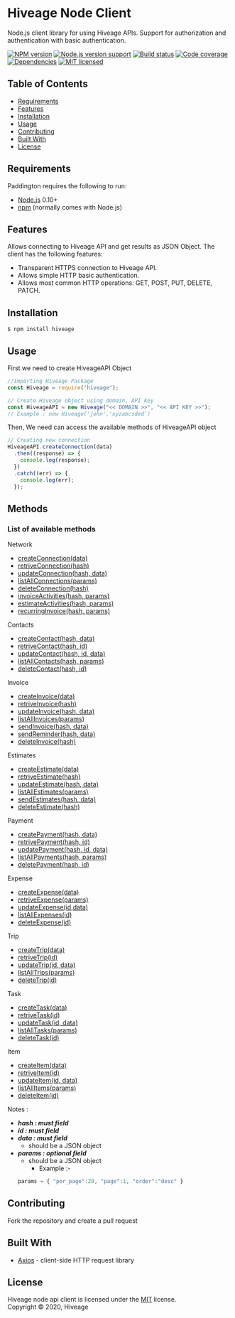 # Hiveage Node Client

Node.js client library for using Hiveage APIs. Support for authorization and authentication with basic authentication.

[![NPM version][shield-npm]](#)
[![Node.js version support][shield-node]](#)
[![Build status][shield-build]](#)
[![Code coverage][shield-coverage]](#)
[![Dependencies][shield-dependencies]](#)
[![MIT licensed][shield-license]](#)

## Table of Contents

- [Requirements](#requirements)
- [Features](#Features)
- [Installation](#installation)
- [Usage](#usage)
- [Contributing](#contributing)
- [Built With](#built-with)
- [License](#license)

## Requirements

Paddington requires the following to run:

- [Node.js][node] 0.10+
- [npm][npm] (normally comes with Node.js)

## Features

Allows connecting to Hiveage API and get results as JSON Object. The client has the following features:

- Transparent HTTPS connection to Hiveage API.
- Allows simple HTTP basic authentication.
- Allows most common HTTP operations: GET, POST, PUT, DELETE, PATCH.

## Installation

```console
$ npm install hiveage
```

## Usage

First we need to create HiveageAPI Object

```js
//importing Hiveage Package
const Hiveage = require("hiveage");

// Create Hiveage object using domain, API key
const HiveageAPI = new Hiveage("<< DOMAIN >>", "<< API KEY >>");
// Example : new Hiveage('john','xyzabcsded')
```

Then, We need can access the available methods of HiveageAPI object

```js
// Creating new connection
HiveageAPI.createConnection(data)
  .then((response) => {
    console.log(response);
  })
  .catch((err) => {
    console.log(err);
  });
```

## Methods

### List of available methods


Network

- [createConnection(data)](https://github.com/hiveage/api-nodejs-sdk/blob/master/README/NETWORK.MD#create-a-new-connection)
- [retriveConnection(hash)](https://github.com/hiveage/api-nodejs-sdk/blob/master/README/NETWORK.MD#retrieve-a-connection)
- [updateConnection(hash, data)](https://github.com/hiveage/api-nodejs-sdk/blob/master/README/NETWORK.MD#update-a-connection)
- [listAllConnections(params)](https://github.com/hiveage/api-nodejs-sdk/blob/master/README/NETWORK.MD#delete-a-connection)
- [deleteConnection(hash)](https://github.com/hiveage/api-nodejs-sdk/blob/master/README/NETWORK.MD#list-all-connections)
- [invoiceActivities(hash, params)](https://github.com/hiveage/api-nodejs-sdk/blob/master/README/NETWORK.MD#invoice-activities) 
- [estimateActivities(hash, params)](https://github.com/hiveage/api-nodejs-sdk/blob/master/README/NETWORK.MD#estimate-activities) 
- [recurringInvoice(hash, params)](https://github.com/hiveage/api-nodejs-sdk/blob/master/README/NETWORK.MD#recurring-invoice-activities)

Contacts

- [createContact(hash, data)](https://github.com/hiveage/api-nodejs-sdk/blob/master/README/CONTACT.MD#create-a-new-contact)
- [retriveContact(hash, id)](https://github.com/hiveage/api-nodejs-sdk/blob/master/README/CONTACT.MD#retrieve-a-contact)
- [updateContact(hash, id, data)](https://github.com/hiveage/api-nodejs-sdk/blob/master/README/CONTACT.MD#update-a-contact)
- [listAllContacts(hash, params)](https://github.com/hiveage/api-nodejs-sdk/blob/master/README/CONTACT.MD#list-all-contacts)
- [deleteContact(hash, id)](https://github.com/hiveage/api-nodejs-sdk/blob/master/README/CONTACT.MD#delete-a-contact)

Invoice

- [createInvoice(data)](https://github.com/hiveage/api-nodejs-sdk/blob/master/README/INVOICE.MD#create-a-invoice)
- [retriveInvoice(hash)](https://github.com/hiveage/api-nodejs-sdk/blob/master/README/INVOICE.MD#retrieve-an-invoice)
- [updateInvoice(hash, data)](https://github.com/hiveage/api-nodejs-sdk/blob/master/README/INVOICE.MD#update-an-invoice)
- [listAllInvoices(params)](https://github.com/hiveage/api-nodejs-sdk/blob/master/README/INVOICE.MD#list-all-invoices)
- [sendInvoice(hash, data)](https://github.com/hiveage/api-nodejs-sdk/blob/master/README/INVOICE.MD#send-invoice) 
- [sendReminder(hash, data)](https://github.com/hiveage/api-nodejs-sdk/blob/master/README/INVOICE.MD#send-invoice-reminder)
- [deleteInvoice(hash)](https://github.com/hiveage/api-nodejs-sdk/blob/master/README/INVOICE.MD#delete-an-invoice)

Estimates

- [createEstimate(data)](https://github.com/hiveage/api-nodejs-sdk/blob/master/README/ESTIMATE.MD#create-a-new-estimate)
- [retriveEstimate(hash)](https://github.com/hiveage/api-nodejs-sdk/blob/master/README/ESTIMATE.MD#retrieve-an-estimate)
- [updateEstimate(hash, data)](https://github.com/hiveage/api-nodejs-sdk/blob/master/README/ESTIMATE.MD#update-an-estimate)
- [listAllEstimates(params)](https://github.com/hiveage/api-nodejs-sdk/blob/master/README/ESTIMATE.MD#list-all-estimates)
- [sendEstimates(hash, data)](https://github.com/hiveage/api-nodejs-sdk/blob/master/README/ESTIMATE.MD#send-estimate)
- [deleteEstimate(hash)](https://github.com/hiveage/api-nodejs-sdk/blob/master/README/ESTIMATE.MD#delete-an-estimate)

Payment

- [createPayment(hash, data)](https://github.com/hiveage/api-nodejs-sdk/blob/master/README/PAYMENT.MD#create-a-new-payment)
- [retrivePayment(hash, id)](https://github.com/hiveage/api-nodejs-sdk/blob/master/README/PAYMENT.MD#retrieve-a-payment)
- [updatePayment(hash, id, data)](https://github.com/hiveage/api-nodejs-sdk/blob/master/README/PAYMENT.MD#update-a-payment)
- [listAllPayments(hash, params)](https://github.com/hiveage/api-nodejs-sdk/blob/master/README/PAYMENT.MD#list-all-payments)
- [deletePayment(hash, id)](https://github.com/hiveage/api-nodejs-sdk/blob/master/README/PAYMENT.MD#delete-a-payment)

Expense

- [createExpense(data)](https://github.com/hiveage/api-nodejs-sdk/blob/master/README/EXPENSE.MD#create-a-new-expense)
- [retriveExpense(params)](https://github.com/hiveage/api-nodejs-sdk/blob/master/README/EXPENSE.MD#retrieve-an-expense)
- [updateExpense(id,data)](https://github.com/hiveage/api-nodejs-sdk/blob/master/README/EXPENSE.MD#update-an-expense)
- [listAllExpenses(id)](https://github.com/hiveage/api-nodejs-sdk/blob/master/README/EXPENSE.MD#list-all-expenses)
- [deleteExpense(id)](https://github.com/hiveage/api-nodejs-sdk/blob/master/README/EXPENSE.MD#delete-an-expense)

Trip

- [createTrip(data)](https://github.com/hiveage/api-nodejs-sdk/blob/master/README/TRIP.MD#create-a-new-trip)
- [retriveTrip(id)](https://github.com/hiveage/api-nodejs-sdk/blob/master/README/TRIP.MD#retrieve-a-trip)
- [updateTrip(id, data)](https://github.com/hiveage/api-nodejs-sdk/blob/master/README/TRIP.MD#update-a-trip)
- [listAllTrips(params)](https://github.com/hiveage/api-nodejs-sdk/blob/master/README/TRIP.MD#list-all-trips)
- [deleteTrip(id)](https://github.com/hiveage/api-nodejs-sdk/blob/master/README/TRIP.MD#delete-a-trip)

Task

- [createTask(data)](https://github.com/hiveage/api-nodejs-sdk/blob/master/README/TASK.MD#create-a-new-task)
- [retriveTask(id)](https://github.com/hiveage/api-nodejs-sdk/blob/master/README/TASK.MD#retrieve-a-task)
- [updateTask(id, data)](https://github.com/hiveage/api-nodejs-sdk/blob/master/README/TASK.MD#update-a-task)
- [listAllTasks(params)](https://github.com/hiveage/api-nodejs-sdk/blob/master/README/TASK.MD#list-all-task)
- [deleteTask(id)](https://github.com/hiveage/api-nodejs-sdk/blob/master/README/TASK.MD#delete-a-task)

Item
- [createItem(data)](https://github.com/hiveage/api-nodejs-sdk/blob/master/README/ITEM.MD#create-a-new-item)
- [retriveItem(id)](https://github.com/hiveage/api-nodejs-sdk/blob/master/README/ITEM.MD#retrieve-an-item)
- [updateItem(id, data)](https://github.com/hiveage/api-nodejs-sdk/blob/master/README/ITEM.MD#update-an-item)
- [listAllItems(params)](https://github.com/hiveage/api-nodejs-sdk/blob/master/README/ITEM.MD#list-all-items)
- [deleteItem(id)](https://github.com/hiveage/api-nodejs-sdk/blob/master/README/ITEM.MD#delete-an-item)

Notes : 
- ***hash : must field***
- ***id : must field***
- ***data : must field***
  - should be a JSON object
- ***params : optional field***
  - should be a JSON object
    - Example :-
  ```js
  params = { "per_page":20, "page":1, "order":"desc" }
  ```
  
## Contributing
  Fork the repository and create a pull request

## Built With

- [Axios](https://github.com/axios/axios) - client-side HTTP request library

## License

Hiveage node api client is licensed under the [MIT](#) license.  
Copyright &copy; 2020, Hiveage

[node]: https://nodejs.org/
[npm]: https://www.npmjs.com/
[shield-coverage]: https://img.shields.io/badge/coverage-100%25-brightgreen.svg
[shield-dependencies]: https://img.shields.io/badge/dependencies-up%20to%20date-brightgreen.svg
[shield-license]: https://img.shields.io/badge/license-MIT-blue.svg
[shield-node]: https://img.shields.io/badge/node.js%20support-0.10–5-brightgreen.svg
[shield-npm]: https://img.shields.io/badge/npm-v1.0.0-blue.svg
[shield-build]: https://img.shields.io/badge/build-passing-brightgreen.svg
